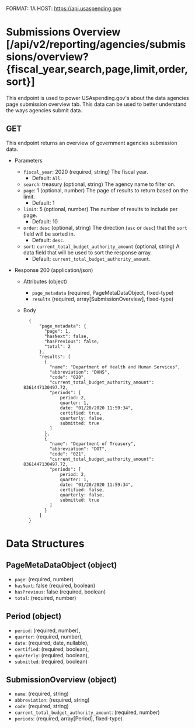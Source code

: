 FORMAT: 1A
HOST: https://api.usaspending.gov

# Submissions Overview [/api/v2/reporting/agencies/submissions/overview?{fiscal_year,search,page,limit,order,sort}]

This endpoint is used to power USAspending.gov's about the data agencies page submission overview tab. This data can be used to better understand the ways agencies submit data.

## GET

This endpoint returns an overview of government agencies submission data.

+ Parameters

    + `fiscal_year`: 2020 (required, string)
        The fiscal year.
        + Default: `All`.
    + `search`: treasury (optional, string)
        The agency name to filter on.
    + `page`: 1 (optional, number)
        The page of results to return based on the limit.
        + Default: 1
    + `limit`: 5 (optional, number)
        The number of results to include per page.
        + Default: 10
    + `order`: `desc` (optional, string)
        The direction (`asc` or `desc`) that the `sort` field will be sorted in.
        + Default: `desc`.
    + `sort`: `current_total_budget_authority_amount` (optional, string)
        A data field that will be used to sort the response array.
        + Default: `current_total_budget_authority_amount`.

+ Response 200 (application/json)

    + Attributes (object)
        + `page_metadata` (required, PageMetaDataObject, fixed-type)
        + `results` (required, array[SubmissionOverview], fixed-type)
    + Body

            {
                "page_metadata": {
                  "page": 1,
                  "hasNext": false,
                  "hasPrevious": false,
                  "total": 2
                },
                "results": [
                  {
                    "name": "Department of Health and Human Services",
                    "abbreviation": "DHHS",
                    "code": "020",
                    "current_total_budget_authority_amount": 8361447130497.72,
                    "periods": [
                        period: 2,
                        quarter: 1,
                        date: "01/20/2020 11:59:34",
                        certified: true,
                        quarterly: false,
                        submitted: true
                    ]
                  },
                  {
                    "name": "Department of Treasury",
                    "abbreviation": "DOT",
                    "code": "021",
                    "current_total_budget_authority_amount": 8361447130497.72,
                    "periods": [
                        period: 2,
                        quarter: 1,
                        date: "01/20/2020 11:59:34",
                        certified: false,
                        quarterly: false,
                        submitted: true
                    ]
                  }
                ]
            }

# Data Structures

## PageMetaDataObject (object)
+ `page`: (required, number)
+ `hasNext`: false (required, boolean)
+ `hasPrevious`: false (required, boolean)
+ `total`: (required, number)

## Period (object)
+ `period`: (required, number),
+ `quarter`: (required, number),
+ `date`: (required, date, nullable),
+ `certified`: (required, boolean),
+ `quarterly`: (required, boolean),
+ `submitted`: (required, boolean)

## SubmissionOverview (object)
+ `name`: (required, string)
+ `abbreviation`: (required, string)
+ `code`: (required, string)
+ `current_total_budget_authority_amount`: (required, number)
+ `periods`: (required, array[Period], fixed-type)
